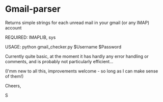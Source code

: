 Gmail-parser
============

Returns simple strings for each unread mail in your gmail (or any IMAP) account

REQUIRED: IMAPLIB, sys

USAGE: python gmail_checker.py $Username $Password

Currently quite  basic, at the moment it has hardly any error handling or comments, and is probably not particularly efficient...

(I'mm new to all this, improvements welcome - so long as I can make sense of them!)

Cheers,

S
